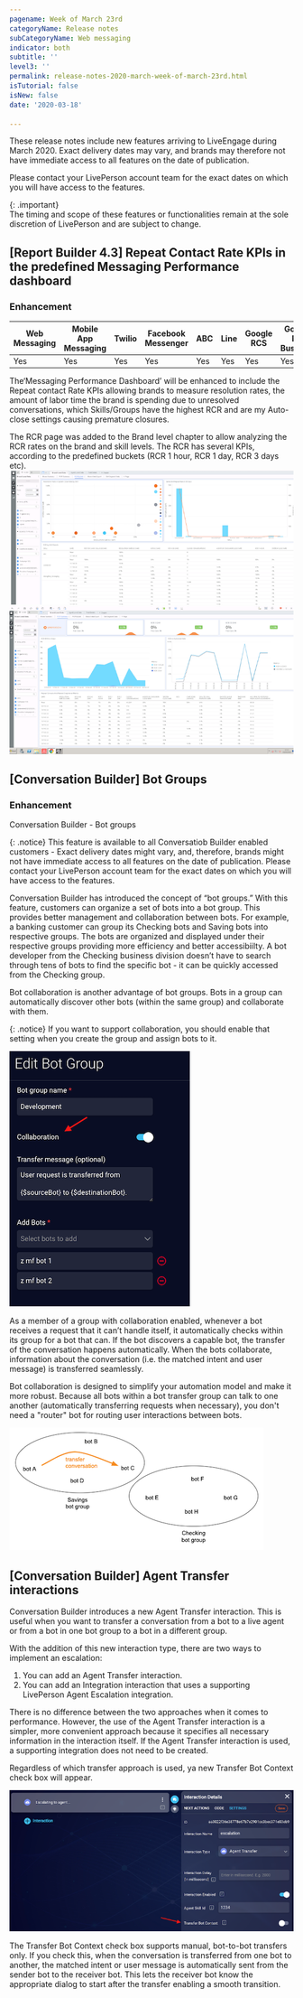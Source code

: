 ```yaml
---
pagename: Week of March 23rd
categoryName: Release notes
subCategoryName: Web messaging
indicator: both
subtitle: ''
level3: ''
permalink: release-notes-2020-march-week-of-march-23rd.html
isTutorial: false
isNew: false
date: '2020-03-18'

---
```


These release notes include new features arriving to LiveEngage during March 2020. Exact delivery dates may vary, and brands may therefore not have immediate access to all features on the date of publication.

Please contact your LivePerson account team for the exact dates on which you will have access to the features.

{: .important}  
The timing and scope of these features or functionalities remain at the sole discretion of LivePerson and are subject to change.

## [Report Builder 4.3] Repeat Contact Rate KPIs in the predefined Messaging Performance dashboard 
### Enhancement 

<div class="tablecontainer">
<table class="releasenotes">
<thead>
<tr class="categoryrow">
<th>Web Messaging</th>
<th>Mobile App Messaging</th>
<th>Twilio</th>
<th>Facebook Messenger</th>
<th>ABC</th>
<th>Line</th>
<th>Google RCS</th>
<th>Google My Business</th>
<th>WhatsApp Business</th>
<th>CM</th>
<th>WeChat</th>
<th>Chat</th>
</tr>
</thead>
<tbody>
<tr>
<td>Yes</td>
<td>Yes</td>
<td>Yes</td>
<td>Yes</td>
<td>Yes</td>
<td>Yes</td>
<td>Yes</td>
<td>Yes</td>
<td>Yes</td>
<td>Yes</td>
<td>Yes</td>
<td>No</td>
</tr>
</tbody>
</table>
</div>

The‘Messaging Performance Dashboard’ will be enhanced to include the Repeat contact Rate KPIs allowing brands to measure resolution rates, the amount of labor time the brand is spending due to unresolved conversations, which Skills/Groups have the highest RCR and are my Auto-close settings causing premature closures.

The RCR page was added to the Brand level chapter to allow analyzing the RCR rates on the brand and skill levels.
The RCR has several KPIs, according to the predefined buckets (RCR 1 hour, RCR 1 day, RCR 3 days etc).
![](img/RB4.3_1.png) 
![](img/RB4.3_2.png)

## [Conversation Builder] Bot Groups
### Enhancement 
Conversation Builder - Bot groups

{: .notice}
This feature is available to all Conversatiob Builder enabled customers - Exact delivery dates might vary, and, therefore, brands might not have immediate access to all features on the date of publication. Please contact your LivePerson account team for the exact dates on which you will have access to the features.

Conversation Builder has introduced the concept of “bot groups.” With this feature, customers can organize a set of bots into a bot group. This provides better management and collaboration between bots. For example, a banking customer can group its Checking bots and Saving bots into respective groups. The bots are organized and displayed under their respective groups providing more efficiency and better accessibiilty. A bot developer from the Checking business division doesn’t have to search through tens of bots to find the specific bot - it can be quickly accessed from the Checking group.

Bot collaboration is another advantage of bot groups. Bots in a group can automatically discover other bots (within the same group) and collaborate with them. 

{: .notice}
If you want to support collaboration, you should enable that setting when you create the group and assign bots to it.

![](img/CBMarch1.png)

As a member of a group with collaboration enabled, whenever a bot receives a request that it can’t handle itself, it automatically checks within its group for a bot that can. If the bot discovers a capable bot, the transfer of the conversation happens automatically. When the bots collaborate, information about the conversation (i.e. the matched intent and user message) is transferred seamlessly.

Bot collaboration is designed to simplify your automation model and make it more robust. Because all bots within a bot transfer group can talk to one another (automatically transferring requests when necessary), you don't need a "router" bot for routing user interactions between bots. 

![](img/CBMarch2.png)

## [Conversation Builder] Agent Transfer interactions

Conversation Builder introduces a new Agent Transfer interaction. This is useful when you want to transfer a conversation from a bot to a live agent or from a bot in one bot group to a bot in a different group.

With the addition of this new interaction type, there are two ways to implement an escalation:
1. You can add an Agent Transfer interaction.
2. You can add an Integration interaction that uses a supporting LivePerson Agent Escalation integration.

There is no difference between the two approaches when it comes to performance. However, the use of the Agent Transfer interaction is a simpler, more convenient approach because it specifies all necessary information in the interaction itself. If the Agent Transfer interaction is used, a supporting integration does not need to be created.

Regardless of which transfer approach is used, ya new Transfer Bot Context check box will appear.
 
![](img/CBMarch4.png)

The Transfer Bot Context check box supports manual, bot-to-bot transfers only. If you check this, when the conversation is transferred from one bot to another, the matched intent or user message is automatically sent from the sender bot to the receiver bot. This lets the receiver bot know the appropriate dialog to start after the transfer enabling a smooth transition.

[](img/CBMarch5.png)
